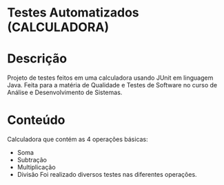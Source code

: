 # Testes Automatizados (CALCULADORA)

# Descrição
 Projeto de testes feitos em uma calculadora usando JUnit em linguagem Java. Feita para a matéria de Qualidade e Testes de Software 
 no curso de Análise e Desenvolvimento de Sistemas.

 # Conteúdo 
Calculadora que contém as 4 operações básicas:
 - Soma
 - Subtração
 - Multiplicação
 - Divisão
Foi realizado diversos testes nas diferentes operações.

